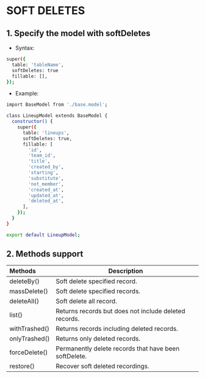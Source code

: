 # SOFT DELETES

## 1. Specify the model with softDeletes
- Syntax:
```bash
super({
  table: 'tableName',
  softDeletes: true
  fillable: [],
});
```

- Example:
```bash
import BaseModel from './base.model';

class LineupModel extends BaseModel {
  constructor() {
    super({
      table: 'lineups',
      softDeletes: true,
      fillable: [
        'id',
        'team_id',
        'title',
        'created_by',
        'starting',
        'substitute',
        'not_member',
        'created_at',
        'updated_at',
        'deleted_at',
      ],
    });
  }
}

export default LineupModel;
```

## 2. Methods support
| Methods       | Description
|:--------------|----------------------------------------------------------------------
| deleteBy()    | Soft delete specified record.
| massDelete()  | Soft delete specified records.
| deleteAll()   | Soft delete all record.
| list()        | Returns records but does not include deleted records.
| withTrashed() | Returns records including deleted records.
| onlyTrashed() | Returns only deleted records.
| forceDelete() | Permanently delete records that have been softDelete.
| restore()     | Recover soft deleted recordings.